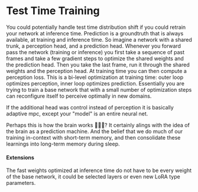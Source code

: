 # Test Time Training

You could potentially handle test time distribution shift if you could retrain your network at inference time. Prediction is a groundtruth that is always available, at training and inference time. So imagine a network with a shared trunk, a perception head, and a prediction head. Whenever you forward pass the network (training or inference) you first take a sequence of past frames and take a few gradient steps to optimize the shared weights and the prediction head. Then you take the last frame, run it through the shared weights and the perception head. At training time you can then compute a perception loss. This is a bi-level optimization at training time: outer loop optimizes perception, inner loop optimizes prediction. Essentially you are trying to train a base network that with a small number of optimization steps can reconfigure itself to perceive optimally in new domains.

If the additional head was control instead of perception it is basically adaptive mpc, except your "model" is an entire neural net.

Perhaps this is how the brain works 🤷‍♂️😃? It certainly alings with the idea of the brain as a prediction machine. And the belief that we do much of our training in-context with short-term memory, and then consolidate these learnings into long-term memory during sleep.

#### Extensions

The fast weights optimized at inference time do not have to be every weight of the base network, it could be selected layers or even new LoRA type parameters.